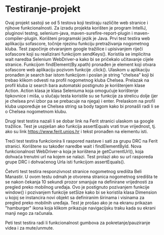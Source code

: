# Testiranje-projekt
Ovaj projekt sastoji se od 5 testova koji testiraju različite web stranice i njihove funkcionalnosti.
Za izradu projekta korišten je program IntelliJ, pluginovi testng, selenium-java, maven-surefire-report-plugin i maven-compiler-plugin. Korišteni programski jezik je Java.
Prvi test testira web aplikaciju sofascore, točnije njezinu funkciju pretraživanja nogometnog kluba. Test započinje otvaranjem google tražilice i upisivanjem riječi sofascore koji su realizirani funkcijom sendKeys(). Koristila se implicitna wait naredba Selenium WebDriver-a kako bi se pričekalo učitavanje cijele stranice. Funkcijom findElement(By.xpath) pronađen je element koji otvara sofascore web aplikaciju pozivom funkcije .click(). Ulaskom u aplikaciju pronađen je search bar istom funkcijom i poslan je string "chelsea" koji bi trebao klikom odvesti na profil nogometnog kluba Chelsea. Prelazak na profil kluba iz search bara automatski postignuto je korištenjem klase Action. Action klasa je klasa Seleniuma koja omogućuje korištenje tipkovnice i miša, u slučaju testa koristile su se funkcije za strelicu dolje (jer je chelsea prvi izbor pa se prebacuje na njega) i enter. Prelaskom na profil kluba uspoređuje se Chelsea string sa body tagom kako bi pronašli radi li se o Chelsea nogometnom klubu.

Drugi test testira nazali li se dobar link na Ferit stranici ulaskom sa google tražilice. Test je uspješan ako funkcija assertEquals vrati true vrijednost, tj. ako su link https://www.ferit.unios.hr i tekst pronađen na elementu isti.

Treći test testira funkcionira li raspored nastave i sati za grupu DRC na Ferit stranici. Korištene su također naredbe wait i findElementById. Nova funkcionalnost WebDriver-a koja je korištena je getCurrentUrl(), koja dohvaća trenutni url na kojem se nalazi. Test prolazi ako su url rasporeda grupe DRC i dohvaćenog Urla isti funkcijom assertEquals().

Četvrti test testira responzivnost stranice nogometnog središta Beli Manastir. U ovom testu  odmah je otvorena stranica nogometnog središta te se nakon čekanja 10 sekundi prozor smanjuje na definirane vrijednosti za pregled preko mobilnog uređaja. Ovo je postignuto pozivanjem funkcije window() i pozivanjem funkcije setSize kako bi se koristila klasa Dimension u kojoj se instancira novi objekt sa definiranim širinama i visinama za pregled preko mobilnih uređaja. Test je prošao ako je na ekranu prikazan "hamburger" ikona koja klikom prikazuje navigacijsku traku kada su ekrani manji nego za računala.

Peti test testira radi li funkcionalnost gumbova za pokretanje/pauziranje videa i za mute/unmute.
